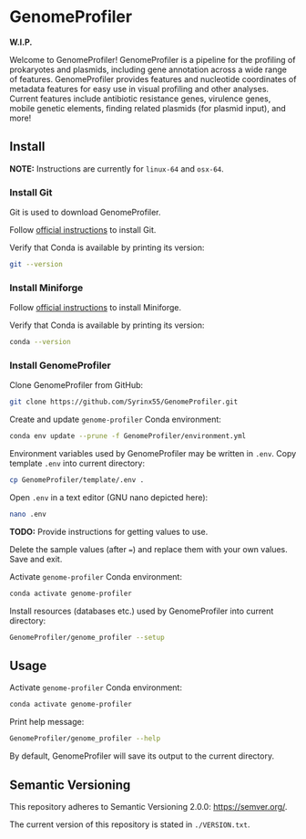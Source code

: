 # GenomeProfiler

**W.I.P.**

Welcome to GenomeProfiler! GenomeProfiler is a pipeline for the profiling of prokaryotes and plasmids, including gene annotation across a wide range of features. GenomeProfiler provides features and nucleotide coordinates of metadata features for easy use in visual profiling and other analyses. Current features include antibiotic resistance genes, virulence genes, mobile genetic elements, finding related plasmids (for plasmid input), and more!

## Install

**NOTE:** Instructions are currently for `linux-64` and `osx-64`.

### Install Git

Git is used to download GenomeProfiler.

Follow [official instructions](https://git-scm.com/downloads) to install Git.

Verify that Conda is available by printing its version:
```bash
git --version
```

### Install Miniforge

Follow [official instructions](https://github.com/conda-forge/miniforge?tab=readme-ov-file#install) to install Miniforge.

Verify that Conda is available by printing its version:
```bash
conda --version
```

### Install GenomeProfiler

Clone GenomeProfiler from GitHub:
```bash
git clone https://github.com/Syrinx55/GenomeProfiler.git
```

Create and update `genome-profiler` Conda environment:
```bash
conda env update --prune -f GenomeProfiler/environment.yml
```

Environment variables used by GenomeProfiler may be written in `.env`.
Copy template `.env` into current directory:
```bash
cp GenomeProfiler/template/.env .
```

Open `.env` in a text editor (GNU nano depicted here):
```bash
nano .env
```

**TODO:** Provide instructions for getting values to use.

Delete the sample values (after `=`) and replace them with your own values. Save and exit.

Activate `genome-profiler` Conda environment:
```bash
conda activate genome-profiler
```

Install resources (databases etc.) used by GenomeProfiler into current directory:
```bash
GenomeProfiler/genome_profiler --setup
```

## Usage

Activate `genome-profiler` Conda environment:
```bash
conda activate genome-profiler
```

Print help message:
```bash
GenomeProfiler/genome_profiler --help
```

By default, GenomeProfiler will save its output to the current directory.

## Semantic Versioning

This repository adheres to Semantic Versioning 2.0.0: <https://semver.org/>.

The current version of this repository is stated in `./VERSION.txt`.
